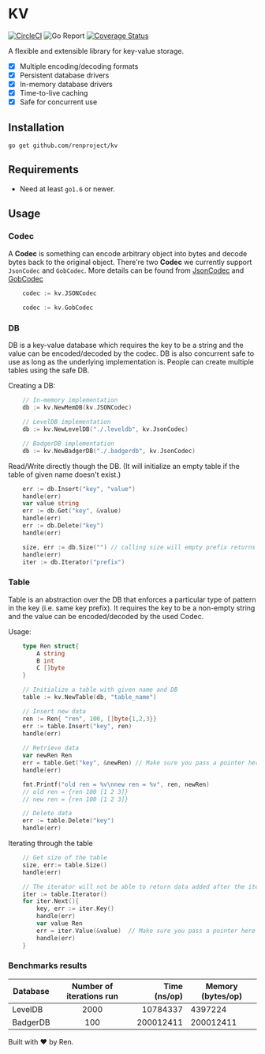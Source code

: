 # KV


[![CircleCI](https://circleci.com/gh/renproject/kv/tree/master.svg?style=shield)](https://circleci.com/gh/renproject/kv/tree/master)
![Go Report](https://goreportcard.com/badge/github.com/renproject/kv)
[![Coverage Status](https://coveralls.io/repos/github/renproject/kv/badge.svg?branch=master)](https://coveralls.io/github/renproject/kv?branch=master)

A flexible and extensible library for key-value storage.

- [x] Multiple encoding/decoding formats
- [x] Persistent database drivers
- [x] In-memory database drivers
- [x] Time-to-live caching
- [x] Safe for concurrent use

Installation
-----------

	go get github.com/renproject/kv

Requirements
-----------

* Need at least `go1.6` or newer.

Usage
-----------

### Codec

A **Codec** is something can encode arbitrary object into bytes and decode bytes back to the original object.
There're two **Codec** we currently support `JsonCodec` and `GobCodec`.
More details can be found from [JsonCodec](https://golang.org/pkg/encoding/json/) and [GobCodec](https://golang.org/pkg/encoding/gob/)

```go
    codec := kv.JSONCodec
    
    codec := kv.GobCodec

```

### DB
DB is a key-value database which requires the key to be a string and the value can be encoded/decoded by the codec. 
DB is also concurrent safe to use as long as the underlying implementation is. People can create multiple tables 
using the safe DB. 

Creating a DB:
```go
	// In-memory implementation 
	db := kv.NewMemDB(kv.JSONCodec)

    // LevelDB implementation
    db := kv.NewLevelDB("./.leveldb", kv.JsonCodec)

	// BadgerDB implementation 
	db := kv.NewBadgerDB("./.badgerdb", kv.JsonCodec)

```

Read/Write directly though the DB. (It will initialize an empty table if the table of given name doesn't exist.)
```go
	err := db.Insert("key", "value")
	handle(err)
	var value string
	err := db.Get("key", &value)
	handle(err)
	err := db.Delete("key")
	handle(err)

	size, err := db.Size("") // calling size will empty prefix returns the total size of the db.
	handle(err)
	iter := db.Iterator("prefix")
```


### Table

Table is an abstraction over the DB that enforces a particular type of pattern in the key (i.e. same key prefix). 
It requires the key to be a non-empty string and the value can be encoded/decoded by the used Codec.

Usage:

```go
    type Ren struct{
        A string
        B int
        C []byte
    }

    // Initialize a table with given name and DB
    table := kv.NewTable(db, "table_name")

    // Insert new data 
    ren := Ren{ "ren", 100, []byte{1,2,3}}
    err := table.Insert("key", ren)
    handle(err)
    
    // Retrieve data 
    var newRen Ren
    err = table.Get("key", &newRen) // Make sure you pass a pointer here
    handle(err)

    fmt.Printf("old ren = %v\nnew ren = %v", ren, newRen)
    // old ren = {ren 100 [1 2 3]}
    // new ren = {ren 100 [1 2 3]} 	

    // Delete data
    err := table.Delete("key")
    handle(err)
```

Iterating through the table 
```go
    // Get size of the table 
    size, err:= table.Size()
    handle(err)

    // The iterator will not be able to return data added after the iterator been created 
    iter := table.Iterator()    
    for iter.Next(){
        key, err := iter.Key()
        handle(err)
        var value Ren 
        err = iter.Value(&value)  // Make sure you pass a pointer here
        handle(err)
    }
```


### Benchmarks results

| Database | Number of iterations run | Time (ns/op) | Memory (bytes/op) |
|----------|:------------------------:|-------------:|-------------------|
| LevelDB  |           2000           |     10784337 | 4397224           |
| BadgerDB |            100           |    200012411 | 200012411         |

Built with ❤ by Ren.
